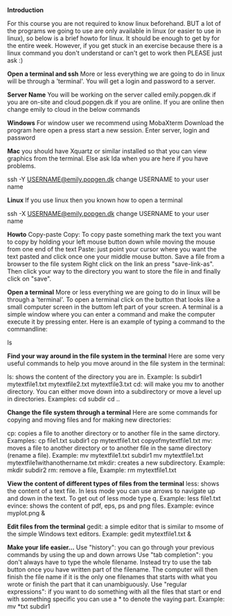 **Introduction**

For this course you are not required to know linux beforehand. BUT a lot of the programs we going to use are only available in linux (or easier to use in linux), so below is a brief howto for linux. It should be enough to get by for the entire week. However, if you get stuck in an exercise because there is a linux command you don't understand or can't get to work then PLEASE just ask :)

**Open a terminal and ssh**
More or less everything we are going to do in linux will be through a 'terminal'. You will get a login and password to a server.

**Server Name**
You will be working on the server called emily.popgen.dk if you are on-site and cloud.popgen.dk if you are online. If you are online then change emily to cloud in the below commands

**Windows**
For window user we recommend using MobaXterm Download the program here open a press start a new session. Enter server, login and password

**Mac**
you should have Xquartz or similar installed so that you can view graphics from the terminal. Else ask Ida when you are here if you have problems.

ssh -Y USERNAME@emily.popgen.dk
change USERNAME to your user name

**Linux**
If you use linux then you known how to open a terminal

ssh -X USERNAME@emily.popgen.dk
change USERNAME to your user name

**Howto**
Copy-paste
Copy: To copy paste something mark the text you want to copy by holding your left mouse button down while moving the mouse from one end of the text
Paste: just point your cursor where you want the text pasted and click once one your middle mouse button.
Save a file from a browser to the file system
Right click on the link an press "save-link-as". Then click your way to the directory you want to store the file in and finally click on "save".

**Open a terminal**
More or less everything we are going to do in linux will be through a 'terminal'. To open a terminal click on the button that looks like a small computer screen in the buttom left part of your screen. A terminal is a simple window where you can enter a command and make the computer execute it by pressing enter. Here is an example of typing a command to the commandline:

ls

**Find your way around in the file system in the terminal**
Here are some very useful commands to help you move around in the file system in the terminal:

ls: shows the content of the directory you are in. Example:
ls
subdir1  mytextfile1.txt  mytextfile2.txt  mytextfile3.txt
cd: will make you mv to another directory. You can either move down into a subdirectory or move a level up in directories. Examples:
cd subdir
cd ..

**Change the file system through a terminal**
Here are some commands for copying and moving files and for making new directories:

cp: copies a file to another directory or to another file in the same dirctory. Examples:
cp file1.txt subdir1
cp mytextfile1.txt copyofmytextfile1.txt
mv: moves a file to another directory or to another file in the same directory (rename a file). Example:
 mv mytextfile1.txt subdir1
 mv mytextfile1.txt mytextfile1withanothername.txt
mkdir: creates a new subdirectory. Example:
mkdir subdir2
rm: remove a file, Example:
rm mytextfile1.txt

**View the content of different types of files from the terminal**
less: shows the content of a text file. In less mode you can use arrows to navigate up and down in the text. To get out of less mode type q. Example:
less file1.txt
evince: shows the content of pdf, eps, ps and png files. Example:
evince myplot.png &

**Edit files from the terminal**
gedit: a simple editor that is similar to msome of the simple Windows text editors. Example:
gedit mytextfile1.txt &

**Make your life easier...**
Use "history": you can go through your previous commands by using the up and down arrows
Use "tab completion": you don't always have to type the whole filename. Instead try to use the tab button once you have written part of the filename. The computer will then finish the file name if it is the only one filenames that starts with what you wrote or finish the part that it can unambiguously.
Use "regular expressions": if you want to do something with all the files that start or end with something specific you can use a * to denote the vaying part. Example:
mv *txt subdir1
